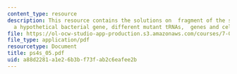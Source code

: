 ```yaml
---
content_type: resource
description: This resource contains the solutions on  fragment of the sequence of
  a hypothetical bacterial gene, different mutant tRNAs,  genes and cell disease.
file: https://ol-ocw-studio-app-production.s3.amazonaws.com/courses/7-014-introductory-biology-spring-2005/a88d2281a1e26b3bf73fab2c6eafee2b_ps4s_05.pdf
file_type: application/pdf
resourcetype: Document
title: ps4s_05.pdf
uid: a88d2281-a1e2-6b3b-f73f-ab2c6eafee2b
---
```

